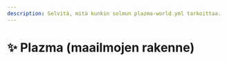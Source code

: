 ```yaml
---
description: Selvitä, mitä kunkin solmun plazma-world.yml tarkoittaa.
---
```


# ✨ Plazma (maailmojen rakenne)

